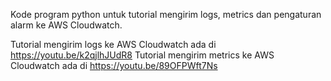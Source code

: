 Kode program python untuk tutorial mengirim logs, metrics dan pengaturan alarm ke AWS Cloudwatch.

Tutorial mengirim logs ke AWS Cloudwatch ada di https://youtu.be/k2qjlhJUdR8
Tutorial mengirim metrics ke AWS Cloudwatch ada di https://youtu.be/89OFPWft7Ns